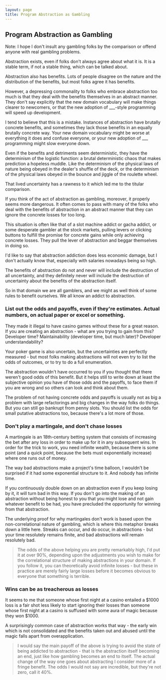 ```yaml
---
layout: page
title: Program Abstraction as Gambling
---
```


Program Abstraction as Gambling
---

Note: I hope I don't insult any gambling folks by the comparison or offend anyone with real gambling problems.

Abstraction exists, even if folks don't always agree about what it is. It is a stable term, if not a stable thing, which can be talked about.

Abstraction also has benefits. Lots of people disagree on the nature and the distribution of the benefits, but most folks agree it has benefits.

However, a depressing commonality to folks who embrace abstraction too much is that they deal with the benefits themselves in an abstract manner. They don't say explicitly that the new domain vocabulary will make things clearer to newcomers, or that the new adoption of \_\_\_-style programming will speed up development.

I tend to believe that this is a mistake. Instances of abstraction have brutally concrete benefits, and sometimes they lack those benefits in an equally brutally concrete way. Your new domain vocabulary might be worse at everything it does and confuse everyone, or your new adoption of \_\_\_ programming might slow everyone down.

Even if the benefits and detriments seem deterministic, they have the determinism of the logistic function: a brutal deterministic chaos that makes prediction a hopeless muddle. Like the determinism of the physical laws of nature being obeyed in the dealer's shuffle of the deck, or the determinism of the physical laws obeyed in the bounce and jiggle of the roulette wheel. 

That lived uncertainty has a rawness to it which led me to the titular comparison.

If you think of the act of abstraction as gambling, moreover, it properly seems more dangerous. It often comes to pass with many of the folks who deal with the benefits of abstraction in an abstract manner that they can ignore the concrete losses for too long.

This situation is often like that of a slot machine addict or gacha addict, or some desperate gambler at the stock markets, pulling levers or clicking buttons to fulfill the promise for concrete gains while only achieving concrete losses. They pull the lever of abstraction and beggar themselves in doing so.

I'd like to say that abstraction addiction does less economic damage, but I don't actually know that, especially with salaries nowadays being so high.

The benefits of abstraction do not and never will include the destruction of all uncertainty, and they definitely never will include the destruction of uncertainty about the benefits of the abstraction itself.

So in that domain we are all gamblers, and we might as well think of some rules to benefit ourselves. We all know an addict to abstraction.

### List out the odds and payoffs, even if they're estimates. Actual numbers, on actual paper or excel or something.

They made it illegal to have casino games without these for a great reason. If you are creating an abstraction - what are you trying to gain from this? Developer time? Maintainability (developer time, but much later)? Developer understandability?

Your poker game is also uncertain, but the uncertainties are perfectly measured - but most folks making abstractions will not even try to list the odds of outcomes, or to try to do a full enumeration.

The abstraction wouldn't have occurred to you if you thought that there weren't good odds of this benefit. But it helps still to write down at least the subjective opinion you have of those odds and the payoffs, to face them if you are wrong and so others can look and think about them.

The problem of not having concrete odds and payoffs is usually not as big a problem with large refactorings and big changes in the way folks do things. But you can still go bankrupt from penny slots. You should list the odds for small putative abstractions too, because there's a lot more of those.

### Don't play a martingale, and don't chase losses

A martingale is an 18th-century betting system that consists of increasing the bet after any loss in order to make up for it in any subsequent wins. In order for the trick to work, you need infinite wealth, because there is some point (and a quick point, because the bets must exponentially increase) where one runs out of money.

The way bad abstractions make a project's time balloon, I wouldn't be surprised if it had some exponential structure to it. And nobody has infinite time.

If you continuously double down on an abstraction even if you keep losing by it, it will turn bad in this way. If you don't go into the making of an abstraction without being honest to you that you might lose and not gain whatever benefit to be had, you have precluded the opportunity for winning from that abstraction.

The underlying proof for why martingales don't work is based upon the non-correlational nature of gambling, which is where this metaphor breaks down a little here. Streaks can occur, and do occur, in abstractions - but your time resolutely remains finite, and bad abstractions will remain resolutely bad.

> The odds of the above helping you are pretty remarkably high, I'd put it at over 90%, depending upon the adjustments you wish to make for the correlational structure of making abstractions in your domain. If you follow it, you can theoretically avoid infinite losses - but these in practice are merely fairly large losses before it becomes obvious to everyone that something is terrible.

### Wins can be as treacherous as losses

It seems to me that someone whose first night at a casino entailed a $1000 loss is a fair shot less likely to start ignoring their losses than someone whose first night at a casino is suffused with some aura of magic because they won $1000.

A surprisingly common case of abstraction works that way - the early win which is not consolidated and the benefits taken out and abused until the magic falls apart from overapplication.

> I would say the main payoff of the above is trying to avoid the state of being addicted to abstraction - that is the abstraction itself becoming an end, just like how gambling becomes an end to itself. The actual change of the way one goes about abstracting I consider more of a fringe benefit. The odds I would not say are incredible, but they're not zero, call it 40%.
